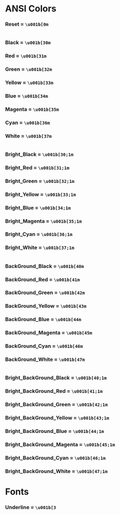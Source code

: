 # ANSI Colors
### Reset = `\u001b[0m`
#
### Black = `\u001b[30m`
### Red = `\u001b[31m`
### Green = `\u001b[32m`
### Yellow = `\u001b[33m`
### Blue = `\u001b[34m`
### Magenta = `\u001b[35m`
### Cyan = `\u001b[36m`
### White = `\u001b[37m`
#
### Bright_Black = `\u001b[30;1m`
### Bright_Red = `\u001b[31;1m`
### Bright_Green = `\u001b[32;1m`
### Bright_Yellow = `\u001b[33;1m`
### Bright_Blue = `\u001b[34;1m`
### Bright_Magenta = `\u001b[35;1m`
### Bright_Cyan = `\u001b[36;1m`
### Bright_White = `\u001b[37;1m`
#
### BackGround_Black = `\u001b[40m`
### BackGround_Red = `\u001b[41m`
### BackGround_Green = `\u001b[42m`
### BackGround_Yellow = `\u001b[43m`
### BackGround_Blue = `\u001b[44m`
### BackGround_Magenta = `\u001b[45m`
### BackGround_Cyan = `\u001b[46m`
### BackGround_White = `\u001b[47m`
#
### Bright_BackGround_Black = `\u001b[40;1m`
### Bright_BackGround_Red = `\u001b[41;1m`
### Bright_BackGround_Green = `\u001b[42;1m`
### Bright_BackGround_Yellow = `\u001b[43;1m`
### Bright_BackGround_Blue = `\u001b[44;1m`
### Bright_BackGround_Magenta = `\u001b[45;1m`
### Bright_BackGround_Cyan = `\u001b[46;1m`
### Bright_BackGround_White = `\u001b[47;1m`
# Fonts
### Underline = `\u001b[3`